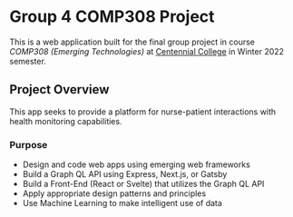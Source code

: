 # Group 4 COMP308 Project

This is a web application built for the final group project in course _COMP308 (Emerging Technologies)_ at [Centennial College](https://www.centennialcollege.ca/) in Winter 2022 semester.

## Project Overview

This app seeks to provide a platform for nurse-patient interactions with health monitoring capabilities.

### Purpose

- Design and code web apps using emerging web frameworks
- Build a Graph QL API using Express, Next.js, or Gatsby
- Build a Front-End (React or Svelte) that utilizes the Graph QL API
- Apply appropriate design patterns and principles
- Use Machine Learning to make intelligent use of data
